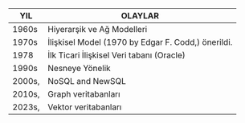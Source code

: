 | YIL    | OLAYLAR                                            |
|--------|----------------------------------------------------|
| 1960s  | Hiyerarşik ve Ağ Modelleri                         |
| 1970s  | İlişkisel Model (1970 by Edgar F. Codd,) önerildi. |
| 1978   | İlk Ticari İlişkisel Veri tabanı (Oracle)          |
| 1990s  | Nesneye Yönelik                                    |
| 2000s, | NoSQL and NewSQL                                   |
| 2010s, | Graph veritabanları                               |
| 2023s, | Vektor veritabanları                              |
